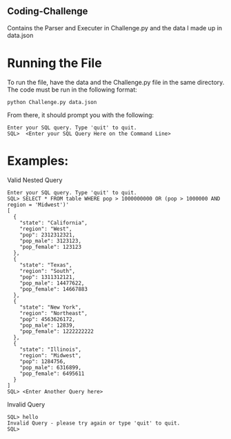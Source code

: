 ## Coding-Challenge
Contains the Parser and Executer in Challenge.py and the data I made up in data.json

# Running the File
To run the file, have the data and the Challenge.py file in the same directory. 
The code must be run in the following format:

```
python Challenge.py data.json

```

From there, it should prompt you with the following:

```
Enter your SQL query. Type 'quit' to quit.
SQL>  <Enter your SQL Query Here on the Command Line>

```

# Examples:
Valid Nested Query

```
Enter your SQL query. Type 'quit' to quit.
SQL> SELECT * FROM table WHERE pop > 1000000000 OR (pop > 1000000 AND region = 'Midwest')'
[
  {
    "state": "California",
    "region": "West",
    "pop": 2312312321,
    "pop_male": 3123123,
    "pop_female": 123123
  },
  {
    "state": "Texas",
    "region": "South",
    "pop": 1311312121,
    "pop_male": 14477622,
    "pop_female": 14667883
  },
  {
    "state": "New York",
    "region": "Northeast",
    "pop": 4563626172,
    "pop_male": 12839,
    "pop_female": 1222222222
  },
  {
    "state": "Illinois",
    "region": "Midwest",
    "pop": 1284756,
    "pop_male": 6316899,
    "pop_female": 6495611
  }
]
SQL> <Enter Another Query here>
```

Invalid Query

```
SQL> hello
Invalid Query - please try again or type 'quit' to quit.
SQL>

```

